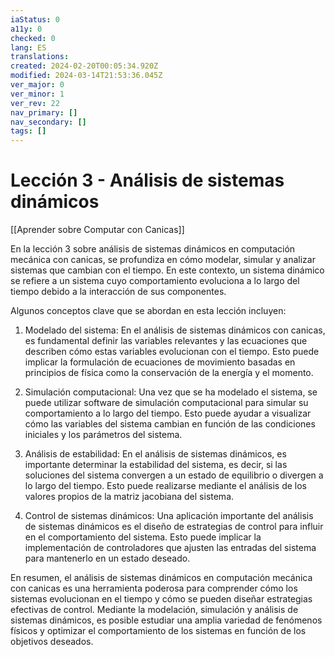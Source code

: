 ```yaml
---
iaStatus: 0
a11y: 0
checked: 0
lang: ES
translations: 
created: 2024-02-20T00:05:34.920Z
modified: 2024-03-14T21:53:36.045Z
ver_major: 0
ver_minor: 1
ver_rev: 22
nav_primary: []
nav_secondary: []
tags: []
---
```

# Lección 3 - Análisis de sistemas dinámicos

[[Aprender sobre Computar con Canicas]]

En la lección 3 sobre análisis de sistemas dinámicos en computación mecánica con canicas, se profundiza en cómo modelar, simular y analizar sistemas que cambian con el tiempo. En este contexto, un sistema dinámico se refiere a un sistema cuyo comportamiento evoluciona a lo largo del tiempo debido a la interacción de sus componentes.

Algunos conceptos clave que se abordan en esta lección incluyen:

1. Modelado del sistema: En el análisis de sistemas dinámicos con canicas, es fundamental definir las variables relevantes y las ecuaciones que describen cómo estas variables evolucionan con el tiempo. Esto puede implicar la formulación de ecuaciones de movimiento basadas en principios de física como la conservación de la energía y el momento.

2. Simulación computacional: Una vez que se ha modelado el sistema, se puede utilizar software de simulación computacional para simular su comportamiento a lo largo del tiempo. Esto puede ayudar a visualizar cómo las variables del sistema cambian en función de las condiciones iniciales y los parámetros del sistema.

3. Análisis de estabilidad: En el análisis de sistemas dinámicos, es importante determinar la estabilidad del sistema, es decir, si las soluciones del sistema convergen a un estado de equilibrio o divergen a lo largo del tiempo. Esto puede realizarse mediante el análisis de los valores propios de la matriz jacobiana del sistema.

4. Control de sistemas dinámicos: Una aplicación importante del análisis de sistemas dinámicos es el diseño de estrategias de control para influir en el comportamiento del sistema. Esto puede implicar la implementación de controladores que ajusten las entradas del sistema para mantenerlo en un estado deseado.

En resumen, el análisis de sistemas dinámicos en computación mecánica con canicas es una herramienta poderosa para comprender cómo los sistemas evolucionan en el tiempo y cómo se pueden diseñar estrategias efectivas de control. Mediante la modelación, simulación y análisis de sistemas dinámicos, es posible estudiar una amplia variedad de fenómenos físicos y optimizar el comportamiento de los sistemas en función de los objetivos deseados.
